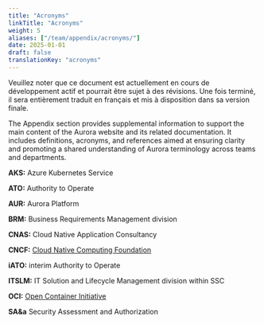 ```yaml
---
title: "Acronyms"
linkTitle: "Acronyms"
weight: 5
aliases: ["/team/appendix/acronyms/"]
date: 2025-01-01
draft: false
translationKey: "acronyms"
---
```


<gcds-alert alert-role="danger" container="full" heading="Avis de traduction" hide-close-btn="true" hide-role-icon="false" is-fixed="false" class="hydrated mb-400">
<gcds-text>Veuillez noter que ce document est actuellement en cours de développement actif et pourrait être sujet à des révisions. Une fois terminé, il sera entièrement traduit en français et mis à disposition dans sa version finale.</gcds-text>
</gcds-alert>

The Appendix section provides supplemental information to support the main content of the Aurora website and its related documentation. It includes definitions, acronyms, and references aimed at ensuring clarity and promoting a shared understanding of Aurora terminology across teams and departments.

**AKS:** Azure Kubernetes Service

**ATO:** Authority to Operate

**AUR:** Aurora Platform

**BRM:** Business Requirements Management division

**CNAS:** Cloud Native Application Consultancy

**CNCF:** [Cloud Native Computing Foundation](https://www.cncf.io/)

**iATO:** interim Authority to Operate

**ITSLM:** IT Solution and Lifecycle Management division within SSC

**OCI:** [Open Container Initiative](https://opencontainers.org/)

**SA&a** Security Assessment and Authorization
